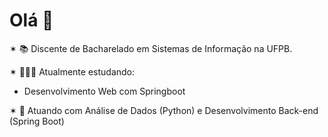 # Olá 👋
✶ 📚 Discente de Bacharelado em Sistemas de Informação na UFPB.

✶ 👩🏻‍💻 Atualmente estudando:
* Desenvolvimento Web com Springboot

✶ 🔭 Atuando com Análise de Dados (Python) e Desenvolvimento Back-end (Spring Boot)
